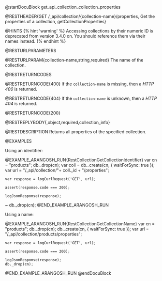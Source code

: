 
@startDocuBlock get_api_collection_collection_properties

@RESTHEADER{GET /_api/collection/{collection-name}/properties, Get the properties of a collection, getCollectionProperties}

@HINTS
{% hint 'warning' %}
Accessing collections by their numeric ID is deprecated from version 3.4.0 on.
You should reference them via their names instead.
{% endhint %}

@RESTURLPARAMETERS

@RESTURLPARAM{collection-name,string,required}
The name of the collection.

@RESTRETURNCODES

@RESTRETURNCODE{400}
If the `collection-name` is missing, then a *HTTP 400* is
returned.

@RESTRETURNCODE{404}
If the `collection-name` is unknown, then a *HTTP 404*
is returned.

@RESTRETURNCODE{200}

@RESTREPLYBODY{,object,required,collection_info}

@RESTDESCRIPTION
Returns all properties of the specified collection.

@EXAMPLES

Using an identifier:

@EXAMPLE_ARANGOSH_RUN{RestCollectionGetCollectionIdentifier}
    var cn = "products";
    db._drop(cn);
    var coll = db._create(cn, { waitForSync: true });
    var url = "/_api/collection/"+ coll._id + "/properties";

    var response = logCurlRequest('GET', url);

    assert(response.code === 200);

    logJsonResponse(response);
  ~ db._drop(cn);
@END_EXAMPLE_ARANGOSH_RUN

Using a name:

@EXAMPLE_ARANGOSH_RUN{RestCollectionGetCollectionName}
    var cn = "products";
    db._drop(cn);
    db._create(cn, { waitForSync: true });
    var url = "/_api/collection/products/properties";

    var response = logCurlRequest('GET', url);

    assert(response.code === 200);

    logJsonResponse(response);
    db._drop(cn);
@END_EXAMPLE_ARANGOSH_RUN
@endDocuBlock
